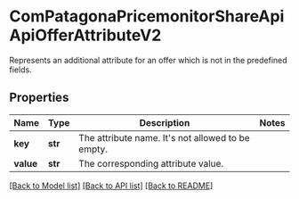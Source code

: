 # ComPatagonaPricemonitorShareApiApiOfferAttributeV2

Represents an additional attribute for an offer which is not in the predefined fields.
## Properties
Name | Type | Description | Notes
------------ | ------------- | ------------- | -------------
**key** | **str** | The attribute name. It&#39;s not allowed to be empty. | 
**value** | **str** | The corresponding attribute value. | 

[[Back to Model list]](../README.md#documentation-for-models) [[Back to API list]](../README.md#documentation-for-api-endpoints) [[Back to README]](../README.md)


